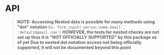 # API

> __NOTE: Accessing Nested data is possible for many methods using "dot" notation__
`Ex: form.input('person.name.email', 'default@gmail.com')`
> __HOWEVER, the tests for nested checks are not set up thus it is "NOT OFFICIALLY SUPPORTED" by this package as of yet__
> __Due to nested dot notation access not being officially supported, it will not be documented beyond this point__
